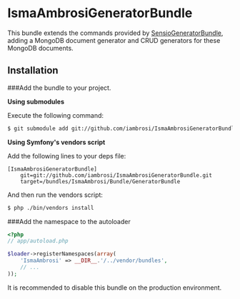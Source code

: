 IsmaAmbrosiGeneratorBundle
==========================

This bundle extends the commands provided by [SensioGeneratorBundle](https://github.com/sensio/SensioGeneratorBundle), adding a MongoDB document generator and CRUD generators for these MongoDB documents.

Installation
------------

###Add the bundle to your project.

**Using submodules**

Execute the following command:

```bash
$ git submodule add git://github.com/iambrosi/IsmaAmbrosiGeneratorBundle.git vendor/bundles/IsmaAmbrosi/Bundle/GeneratorBundle
```

**Using Symfony's vendors script**

Add the following lines to your deps file:

    [IsmaAmbrosiGeneratorBundle]
        git=git://github.com/iambrosi/IsmaAmbrosiGeneratorBundle.git
        target=/bundles/IsmaAmbrosi/Bundle/GeneratorBundle

And then run the vendors script:

```bash
$ php ./bin/vendors install
```

###Add the namespace to the autoloader

```php
<?php
// app/autoload.php

$loader->registerNamespaces(array(
    'IsmaAmbrosi' => __DIR__.'/../vendor/bundles',
    // ...
));
```
It is recommended to disable this bundle on the production environment.